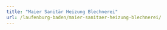 ```yaml
---
title: "Maier Sanitär Heizung Blechnerei"
url: /laufenburg-baden/maier-sanitaer-heizung-blechnerei/
---
```

